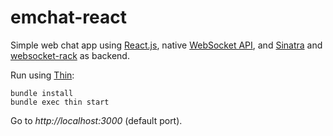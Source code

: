 # emchat-react

Simple web chat app using [React.js](https://facebook.github.io/react/), native [WebSocket API](https://developer.mozilla.org/en-US/docs/Web/API/WebSockets_API/Writing_WebSocket_client_applications), and [Sinatra](www.sinatrarb.com) and [websocket-rack](https://github.com/imanel/websocket-rack) as backend.

Run using [Thin](https://github.com/macournoyer/thin/):

```
bundle install
bundle exec thin start
```

Go to _http://localhost:3000_ (default port).
